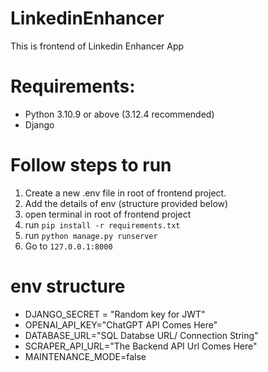 # LinkedinEnhancer
This is frontend of Linkedin Enhancer App

# Requirements:
- Python 3.10.9 or above (3.12.4 recommended)
- Django


# Follow steps to run
1. Create a new .env file in root of frontend project.
2. Add the details of env (structure provided below)
3. open terminal in root of frontend project
4. run `pip install -r requirements.txt`
5. run `python manage.py runserver`
6. Go to `127.0.0.1:8000`


# env structure
- DJANGO_SECRET = "Random key for JWT"
- OPENAI_API_KEY="ChatGPT API Comes Here"
- DATABASE_URL="SQL Databse URL/ Connection String"
- SCRAPER_API_URL="The Backend API Url Comes Here"
- MAINTENANCE_MODE=false

